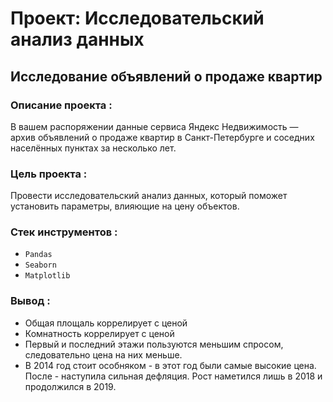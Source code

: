 # Проект: Исследовательский анализ данных

## Исследование объявлений о продаже квартир


### **Описание проекта** : 

В вашем распоряжении данные сервиса Яндекс Недвижимость — архив объявлений о продаже квартир в Санкт-Петербурге и соседних населённых пунктах за несколько лет.

### **Цель проекта** :

Провести исследовательский анализ данных, который поможет установить параметры, влияющие на цену объектов. 

### **Стек инструментов** :

- `Pandas`
- `Seaborn`
- `Matplotlib`

### **Вывод** :

- Общая площаль коррелирует с ценой
- Комнатность коррелирует с ценой
- Первый и последний этажи пользуются меньшим спросом, следовательно цена на них меньше.
- В 2014 год стоит особняком - в этот год были самые высокие цена. После - наступила сильная дефляция. Рост наметился лишь в 2018 и продолжился в 2019.

